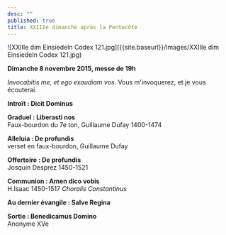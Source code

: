 ```yaml
---
desc: ""
published: true
title: XXIIIe dimanche après la Pentecôte
---
```




![XXIIIe dim Einsiedeln Codex 121.jpg]({{site.baseurl}}/images/XXIIIe dim Einsiedeln Codex 121.jpg)


**Dimanche 8 novembre 2015, messe de 19h**

*Invocabitis me, et ego exaudiam vos.*
Vous m'invoquerez, et je vous écouterai.

**Introït : Dicit Dominus**  

**Graduel : Liberasti nos**  
Faux-bourdon du 7e ton, Guillaume Dufay 1400-1474

**Alleluia : De profundis**    
verset en faux-bourdon, Guillaume Dufay


**Offertoire : De profundis**  
Josquin Desprez 1450-1521

**Communion : Amen dico vobis**  
H.Isaac 1450-1517 *Choralis Constantinus*

**Au dernier évangile : Salve Regina** 

**Sortie : Benedicamus Domino**  
Anonyme XVe
